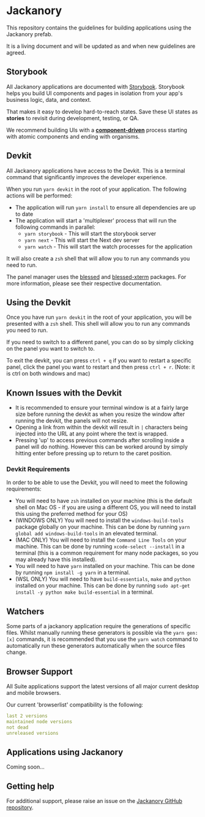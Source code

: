 # Jackanory

This repository contains the guidelines for building applications using the Jackanory
prefab.

It is a living document and will be updated as and when new guidelines are agreed.

## Storybook

All Jackanory applications are documented with [Storybook](https://storybook.js.org/).
Storybook helps you build UI components and pages in isolation from your
app's business logic, data, and context.

That makes it easy to develop hard-to-reach states. Save these UI states as **stories**
to revisit during development, testing, or QA.

We recommend building UIs with a [**component-driven**](https://componentdriven.org)
process starting with atomic components and ending with organisms.

## Devkit

All Jackanory applications have access to the Devkit. This is a terminal command
that significantly improves the developer experience.

When you run `yarn devkit` in the root of your application. The following actions
will be performed:

- The application will run `yarn install` to ensure all dependencies are up to date
- The application will start a 'multiplexer' process that will run the following
  commands in parallel:
  - `yarn storybook` - This will start the storybook server
  - `yarn next` - This will start the Next dev server
  - `yarn watch` - This will start the watch processes for the application

It will also create a `zsh` shell that will allow you to run any commands you need
to run.

The panel manager uses the [blessed](https://www.npmjs.com/package/blessed) and
[blessed-xterm](https://www.npmjs.com/package/blessed-xterm) packages.
For more information, please see their respective documentation.

## Using the Devkit

Once you have run `yarn devkit` in the root of your application, you will be
presented with a `zsh` shell. This shell will allow you to run any commands you
need to run.

If you need to switch to a different panel, you can do so by simply clicking
on the panel you want to switch to.

To exit the devkit, you can press `ctrl + q` if you want to restart a specific
panel, click the panel you want to restart and then press `ctrl + r`.
(Note: it is ctrl on both windows and mac)

## Known Issues with the Devkit

- It is recommended to ensure your terminal window is at a fairly large size
  before running the devkit as when you resize the window after running the devkit,
  the panels will not resize.
- Opening a link from within the devkit will result in `|` characters being injected
  into the URL at any point where the text is wrapped.
- Pressing 'up' to access previous commands after scrolling inside a panel will do
  nothing. However this can be worked around by simply hitting enter before pressing
  up to return to the caret position.

### Devkit Requirements

In order to be able to use the Devkit, you will need to meet the following requirements:

- You will need to have `zsh` installed on your machine (this is the default shell
  on Mac OS - if you are using a different OS, you will need to install this using
  the preferred method for your OS)
- (WINDOWS ONLY) You will need to install the `windows-build-tools` package globally
  on your machine. This can be done by running `yarn global add windows-build-tools`
  in an elevated terminal.
- (MAC ONLY) You will need to install the `Command Line Tools` on your machine.
  This can be done by running `xcode-select --install` in a terminal (this is a
  common requirement for many node packages, so you may already have this installed).
- You will need to have `yarn` installed on your machine. This can be done by
  running `npm install -g yarn` in a terminal.
- (WSL ONLY) You will need to have `build-essentials`, `make` and `python` installed
  on your machine. This can be done by running `sudo apt-get install -y python make build-essential` in a terminal.

## Watchers

Some parts of a jackanory application require the generations of specific files.
Whilst manually running these generators is possible via the `yarn gen:[x]` commands,
it is recommended that you use the `yarn watch` command to automatically run these
generators automatically when the source files change.

## Browser Support

All Suite applications support the latest versions of all major current desktop
and mobile browsers.

Our current 'browserlist' compatibility is the following:

```yaml
last 2 versions
maintained node versions
not dead
unreleased versions
```

## Applications using Jackanory

Coming soon...

## Getting help

For additional support, please raise an issue on the [Jackanory GitHub repository](https://github.com/builda-modules/prefab-jackanory/issues).
